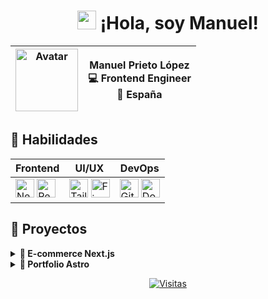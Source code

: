 <h1 align="center">
  <img src="https://emojis.slackmojis.com/emojis/images/1643514389/3643/cool-doge.gif" width="30"/> 
  ¡Hola, soy Manuel!
</h1>

<div align="center">
  
| <img src="https://via.placeholder.com/100/3b82f6/ffffff?text=MP" width="100" alt="Avatar"/> | **Manuel Prieto López**<br>💻 Frontend Engineer<br>📍 España |
|----------|-------------|

</div>

## 🎯 Habilidades

<div align="center">
  
| **Frontend** | **UI/UX** | **DevOps** |
|--------------|-----------|------------|
| <img src="https://img.icons8.com/color/48/000000/nextjs.png" width="30" title="Next.js"/> <img src="https://img.icons8.com/office/40/000000/react.png" width="30" title="React"/> | <img src="https://img.icons8.com/color/48/000000/tailwindcss.png" width="30" title="Tailwind"/> <img src="https://img.icons8.com/color/48/000000/figma.png" width="30" title="Figma"/> | <img src="https://img.icons8.com/color/48/000000/git.png" width="30" title="Git"/> <img src="https://img.icons8.com/fluency/48/000000/docker.png" width="30" title="Docker"/> |

</div>

## 📌 Proyectos

<details>
<summary><b>🛒 E-commerce Next.js</b></summary>
  
✔ Integración con API de pagos  
✔ Diseño responsive con Tailwind  
✔ Optimización de rendimiento  

![Preview](https://via.placeholder.com/500x250/1e293b/ffffff?text=E-commerce+Preview)
</details>

<details>
<summary><b>🎨 Portfolio Astro</b></summary>
  
✔ 100% estático  
✔ Puntuación perfecta Lighthouse  
✔ Animaciones CSS modernas  

![Preview](https://via.placeholder.com/500x250/1e293b/ffffff?text=Portfolio+Preview)
</details>

<div align="center">
  
[![Visitas](https://komarev.com/ghpvc/?username=tuusuario&color=3b82f6&style=flat-square)](https://github.com/tuusuario)

</div>
